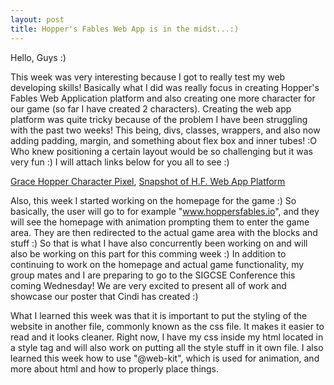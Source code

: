 ```yaml
---
layout: post
title: Hopper's Fables Web App is in the midst...:)
---
```


Hello, Guys :)

This week was very interesting because I got to really test my web developing skills! Basically what I did was really focus in creating 
Hopper's Fables Web Application platform and also creating one more character for our game (so far I have created 2 characters). Creating 
the web app platform was quite tricky because of the problem I have been struggling with the past two weeks! This being, divs, classes, 
wrappers, and also now adding padding, margin, and something about flex box and inner tubes! :O Who knew positioning a certain layout 
would be so challenging but it was very fun :) I will attach links below for you all to see :) 

[Grace Hopper Character Pixel](https://www.flickr.com/photos/152515268@N06/shares/qF5X5B), [Snapshot of H.F. Web App Platform](https://www.flickr.com/photos/152515268@N06/shares/ecmc27)

Also, this week I started working on the homepage for the game :) So basically, the user will go to for example "www.hoppersfables.io",
and they will see the homepage with animation prompting them to enter the game area. They are then redirected to the actual game area with 
the blocks and stuff :) So that is what I have also concurrently been working on and will also be working on this part for this comming
week :) In addition to continuing to work on the homepage and actual game functionality, my group mates and I are preparing to go to the 
SIGCSE Conference this coming Wednesday! We are very excited to present all of work and showcase our poster that Cindi has created :) 

What I learned this week was that it is important to put the styling of the website in another file, commonly known as the css file. It 
makes it easier to read and it looks cleaner. Right now, I have my css inside my html located in a style tag and will also work on putting 
all the style stuff in it own file. I also learned this week how to use "@web-kit", which is used for animation, and more about html and 
how to properly place things. 




